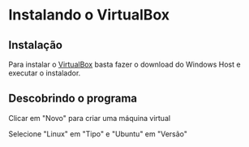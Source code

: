 # Instalando o VirtualBox

## Instalação

Para instalar o [VirtualBox](https://www.virtualbox.org) basta fazer o download do Windows Host e executar o instalador.


## Descobrindo o programa

Clicar em "Novo" para criar uma máquina virtual

Selecione "Linux" em "Tipo" e "Ubuntu" em "Versão"


